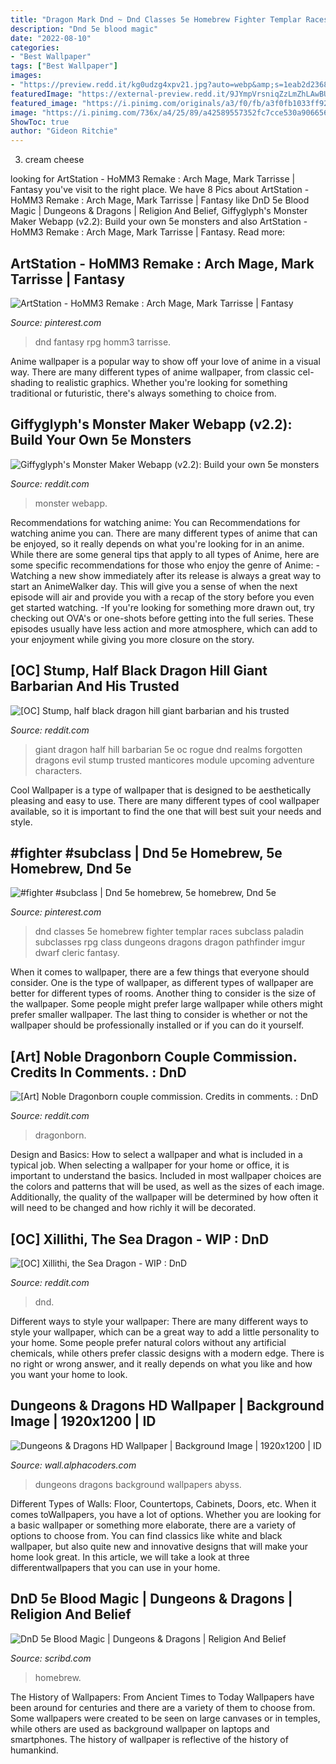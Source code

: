 ```yaml
---
title: "Dragon Mark Dnd ~ Dnd Classes 5e Homebrew Fighter Templar Races Subclass Paladin Subclasses Rpg Class Dungeons Dragons Dragon Pathfinder Imgur Dwarf Cleric Fantasy"
description: "Dnd 5e blood magic"
date: "2022-08-10"
categories:
- "Best Wallpaper"
tags: ["Best Wallpaper"]
images:
- "https://preview.redd.it/kg0udzg4xpv21.jpg?auto=webp&amp;s=1eab2d23682de430bf66ced8725449161786321a"
featuredImage: "https://external-preview.redd.it/9JYmpVrsniqZzLmZhLAwBUFP_GuhoHN5djWITSAb13c.png?auto=webp&amp;s=e3d18cf2823d36082cd68640c735671d0c4db431"
featured_image: "https://i.pinimg.com/originals/a3/f0/fb/a3f0fb1033ff92e7a7ff0e301e65c39f.jpg"
image: "https://i.pinimg.com/736x/a4/25/89/a42589557352fc7cce530a9066565fb4.jpg"
ShowToc: true
author: "Gideon Ritchie"
---
```



3. cream cheese 

	

		
looking for ArtStation - HoMM3 Remake : Arch Mage, Mark Tarrisse | Fantasy you've visit to the right place. We have 8 Pics about ArtStation - HoMM3 Remake : Arch Mage, Mark Tarrisse | Fantasy like DnD 5e Blood Magic | Dungeons &amp; Dragons | Religion And Belief, Giffyglyph&#039;s Monster Maker Webapp (v2.2): Build your own 5e monsters and also ArtStation - HoMM3 Remake : Arch Mage, Mark Tarrisse | Fantasy. Read more:
		
    
## ArtStation - HoMM3 Remake : Arch Mage, Mark Tarrisse | Fantasy

<img loading=lazy src="https://i.pinimg.com/736x/a4/25/89/a42589557352fc7cce530a9066565fb4.jpg" onerror="this.onerror=null;this.src='https://tse2.mm.bing.net/th?id=OIP.iSTck5DGCPQcigMyPBHtbwHaLF&amp;pid=15.1';" alt="ArtStation - HoMM3 Remake : Arch Mage, Mark Tarrisse | Fantasy">

_Source: pinterest.com_

>dnd fantasy rpg homm3 tarrisse. 

	

Anime wallpaper is a popular way to show off your love of anime in a visual way. There are many different types of anime wallpaper, from classic cel-shading to realistic graphics. Whether you're looking for something traditional or futuristic, there's always something to choice from.

    
## Giffyglyph&#039;s Monster Maker Webapp (v2.2): Build Your Own 5e Monsters

<img loading=lazy src="https://external-preview.redd.it/9JYmpVrsniqZzLmZhLAwBUFP_GuhoHN5djWITSAb13c.png?auto=webp&amp;s=e3d18cf2823d36082cd68640c735671d0c4db431" onerror="this.onerror=null;this.src='https://tse3.mm.bing.net/th?id=OIP.IDYBvXAXotplcb1bBxNkHQHaMV&amp;pid=15.1';" alt="Giffyglyph&#039;s Monster Maker Webapp (v2.2): Build your own 5e monsters">

_Source: reddit.com_

>monster webapp. 

	

Recommendations for watching anime: You can
Recommendations for watching anime you can. There are many different types of anime that can be enjoyed, so it really depends on what you're looking for in an anime. While there are some general tips that apply to all types of Anime, here are some specific recommendations for those who enjoy the genre of Anime: 
-Watching a new show immediately after its release is always a great way to start an AnimeWalker day. This will give you a sense of when the next episode will air and provide you with a recap of the story before you even get started watching. 
-If you're looking for something more drawn out, try checking out OVA's or one-shots before getting into the full series. These episodes usually have less action and more atmosphere, which can add to your enjoyment while giving you more closure on the story.

    
## [OC] Stump, Half Black Dragon Hill Giant Barbarian And His Trusted

<img loading=lazy src="https://preview.redd.it/7xlvrt337nj31.jpg?auto=webp&amp;s=8127f2cb83677de1861c6721a03cbe8fe24a5975" onerror="this.onerror=null;this.src='https://tse1.mm.bing.net/th?id=OIP.LEo-IAYuhRud0UhmljxZTwHaKJ&amp;pid=15.1';" alt="[OC] Stump, half black dragon hill giant barbarian and his trusted">

_Source: reddit.com_

>giant dragon half hill barbarian 5e oc rogue dnd realms forgotten dragons evil stump trusted manticores module upcoming adventure characters. 

	

Cool Wallpaper is a type of wallpaper that is designed to be aesthetically pleasing and easy to use. There are many different types of cool wallpaper available, so it is important to find the one that will best suit your needs and style.

    
## #fighter #subclass | Dnd 5e Homebrew, 5e Homebrew, Dnd 5e

<img loading=lazy src="https://i.pinimg.com/originals/a3/f0/fb/a3f0fb1033ff92e7a7ff0e301e65c39f.jpg" onerror="this.onerror=null;this.src='https://tse2.mm.bing.net/th?id=OIP.IyccghXC9FIb8RkvSvsb-AHaKe&amp;pid=15.1';" alt="#fighter #subclass | Dnd 5e homebrew, 5e homebrew, Dnd 5e">

_Source: pinterest.com_

>dnd classes 5e homebrew fighter templar races subclass paladin subclasses rpg class dungeons dragons dragon pathfinder imgur dwarf cleric fantasy. 

	

When it comes to wallpaper, there are a few things that everyone should consider. One is the type of wallpaper, as different types of wallpaper are better for different types of rooms. Another thing to consider is the size of the wallpaper. Some people might prefer large wallpaper while others might prefer smaller wallpaper. The last thing to consider is whether or not the wallpaper should be professionally installed or if you can do it yourself.

    
## [Art] Noble Dragonborn Couple Commission. Credits In Comments. : DnD

<img loading=lazy src="https://preview.redd.it/mcn1c496z2c51.jpg?auto=webp&amp;s=b0cca3fc7b10e4ce774a6294c3c08038ab7170ba" onerror="this.onerror=null;this.src='https://tse3.mm.bing.net/th?id=OIP.3_4PNUTCvWjh7gB6GnZLzAHaKe&amp;pid=15.1';" alt="[Art] Noble Dragonborn couple commission. Credits in comments. : DnD">

_Source: reddit.com_

>dragonborn. 

	

Design and Basics: How to select a wallpaper and what is included in a typical job.
When selecting a wallpaper for your home or office, it is important to understand the basics. Included in most wallpaper choices are the colors and patterns that will be used, as well as the sizes of each image. Additionally, the quality of the wallpaper will be determined by how often it will need to be changed and how richly it will be decorated.

    
## [OC] Xillithi, The Sea Dragon - WIP : DnD

<img loading=lazy src="https://preview.redd.it/kg0udzg4xpv21.jpg?auto=webp&amp;s=1eab2d23682de430bf66ced8725449161786321a" onerror="this.onerror=null;this.src='https://tse4.mm.bing.net/th?id=OIP.4C4CuDxhP2Wa8ul0DIrHEwHaJ4&amp;pid=15.1';" alt="[OC] Xillithi, the Sea Dragon - WIP : DnD">

_Source: reddit.com_

>dnd. 

	

Different ways to style your wallpaper:
There are many different ways to style your wallpaper, which can be a great way to add a little personality to your home. Some people prefer natural colors without any artificial chemicals, while others prefer classic designs with a modern edge. There is no right or wrong answer, and it really depends on what you like and how you want your home to look.

    
## Dungeons &amp; Dragons HD Wallpaper | Background Image | 1920x1200 | ID

<img loading=lazy src="https://images.alphacoders.com/182/thumb-1920-182913.jpg" onerror="this.onerror=null;this.src='https://tse1.mm.bing.net/th?id=OIP.tjk2q8p74RFYd9bGP6kGvwHaEo&amp;pid=15.1';" alt="Dungeons &amp; Dragons HD Wallpaper | Background Image | 1920x1200 | ID">

_Source: wall.alphacoders.com_

>dungeons dragons background wallpapers abyss. 

	

Different Types of Walls: Floor, Countertops, Cabinets, Doors, etc.
When it comes toWallpapers, you have a lot of options. Whether you are looking for a basic wallpaper or something more elaborate, there are a variety of options to choose from. You can find classics like white and black wallpaper, but also quite new and innovative designs that will make your home look great. In this article, we will take a look at three differentwallpapers that you can use in your home.

    
## DnD 5e Blood Magic | Dungeons &amp; Dragons | Religion And Belief

<img loading=lazy src="https://imgv2-2-f.scribdassets.com/img/document/323568518/original/c8327ae716/1566921098?v=1" onerror="this.onerror=null;this.src='https://tse3.mm.bing.net/th?id=OIP.CqmcZEvt4CYHXE4gp4sJzgHaJ4&amp;pid=15.1';" alt="DnD 5e Blood Magic | Dungeons &amp; Dragons | Religion And Belief">

_Source: scribd.com_

>homebrew. 

	

The History of Wallpapers: From Ancient Times to Today
Wallpapers have been around for centuries and there are a variety of them to choose from. Some wallpapers were created to be seen on large canvases or in temples, while others are used as background wallpaper on laptops and smartphones. The history of wallpaper is reflective of the history of humankind.

